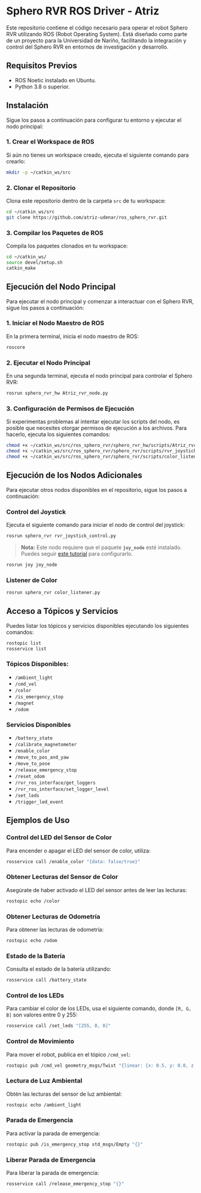 # Sphero RVR ROS Driver - Atriz

Este repositorio contiene el código necesario para operar el robot Sphero RVR utilizando ROS (Robot Operating System). Está diseñado como parte de un proyecto para la Universidad de Nariño, facilitando la integración y control del Sphero RVR en entornos de investigación y desarrollo.

## Requisitos Previos

- ROS Noetic instalado en Ubuntu.
- Python 3.8 o superior.

## Instalación

Sigue los pasos a continuación para configurar tu entorno y ejecutar el nodo principal:

### 1. Crear el Workspace de ROS

Si aún no tienes un workspace creado, ejecuta el siguiente comando para crearlo:

```bash
mkdir -p ~/catkin_ws/src
```

### 2. Clonar el Repositorio

Clona este repositorio dentro de la carpeta `src` de tu workspace:

```bash
cd ~/catkin_ws/src
git clone https://github.com/atriz-udenar/ros_sphero_rvr.git
```

### 3. Compilar los Paquetes de ROS
Compila los paquetes clonados en tu workspace:

```bash
cd ~/catkin_ws/
source devel/setup.sh
catkin_make
```

## Ejecución del Nodo Principal

Para ejecutar el nodo principal y comenzar a interactuar con el Sphero RVR, sigue los pasos a continuación:

### 1. Iniciar el Nodo Maestro de ROS

En la primera terminal, inicia el nodo maestro de ROS:

```bash
roscore
```

### 2. Ejecutar el Nodo Principal

En una segunda terminal, ejecuta el nodo principal para controlar el Sphero RVR:

```bash
rosrun sphero_rvr_hw Atriz_rvr_node.py
```

### 3. Configuración de Permisos de Ejecución

Si experimentas problemas al intentar ejecutar los scripts del nodo, es posible que necesites otorgar permisos de ejecución a los archivos. Para hacerlo, ejecuta los siguientes comandos:

```bash
chmod +x ~/catkin_ws/src/ros_sphero_rvr/sphero_rvr_hw/scripts/Atriz_rvr_node.py
chmod +x ~/catkin_ws/src/ros_sphero_rvr/sphero_rvr/scripts/rvr_joystick_control.py
chmod +x ~/catkin_ws/src/ros_sphero_rvr/sphero_rvr/scripts/color_listener.py
```

## Ejecución de los Nodos Adicionales

Para ejecutar otros nodos disponibles en el repositorio, sigue los pasos a continuación:

### Control del Joystick

Ejecuta el siguiente comando para iniciar el nodo de control del joystick:

```bash
rosrun sphero_rvr rvr_joystick_control.py
```

> **Nota:** Este nodo requiere que el paquete **`joy_node`** esté instalado. Puedes seguir [este tutorial](https://wiki.ros.org/joy/Tutorials/ConfiguringALinuxJoystick) para configurarlo.

```bash
rosrun joy joy_node
```

### Listener de Color

```bash
rosrun sphero_rvr color_listener.py
```

## Acceso a Tópicos y Servicios

Puedes listar los tópicos y servicios disponibles ejecutando los siguientes comandos:

```bash
rostopic list
rosservice list
```

### Tópicos Disponibles:

- `/ambient_light`
- `/cmd_vel`
- `/color`
- `/is_emergency_stop`
- `/magnet`
- `/odom`

### Servicios Disponibles

- `/battery_state`
- `/calibrate_magnetometer`
- `/enable_color`
- `/move_to_pos_and_yaw`
- `/move_to_pose`
- `/release_emergency_stop`
- `/reset_odom`
- `/rvr_ros_interface/get_loggers`
- `/rvr_ros_interface/set_logger_level`
- `/set_leds`
- `/trigger_led_event`

## Ejemplos de Uso

### Control del LED del Sensor de Color

Para encender o apagar el LED del sensor de color, utiliza:

```bash
rosservice call /enable_color "{data: false/true}"
```

### Obtener Lecturas del Sensor de Color

Asegúrate de haber activado el LED del sensor antes de leer las lecturas:

```bash
rostopic echo /color
```

### Obtener Lecturas de Odometría

Para obtener las lecturas de odometría:

```bash
rostopic echo /odom
```

### Estado de la Batería

Consulta el estado de la batería utilizando:

```bash
rosservice call /battery_state
```

### Control de los LEDs

Para cambiar el color de los LEDs, usa el siguiente comando, donde `[R, G, B]` son valores entre 0 y 255:

```bash
rosservice call /set_leds "[255, 0, 0]"
```

### Control de Movimiento

Para mover el robot, publica en el tópico `/cmd_vel`:

```bash
rostopic pub /cmd_vel geometry_msgs/Twist "{linear: {x: 0.5, y: 0.0, z: 0.0}, angular: {x: 0.0, y: 0.0, z: 0.1}}" -r 10
```

### Lectura de Luz Ambiental

Obtén las lecturas del sensor de luz ambiental:

```bash
rostopic echo /ambient_light
```

### Parada de Emergencia

Para activar la parada de emergencia:

```bash
rostopic pub /is_emergency_stop std_msgs/Empty "{}"
```

### Liberar Parada de Emergencia

Para liberar la parada de emergencia:

```bash
rosservice call /release_emergency_stop "{}"
```
